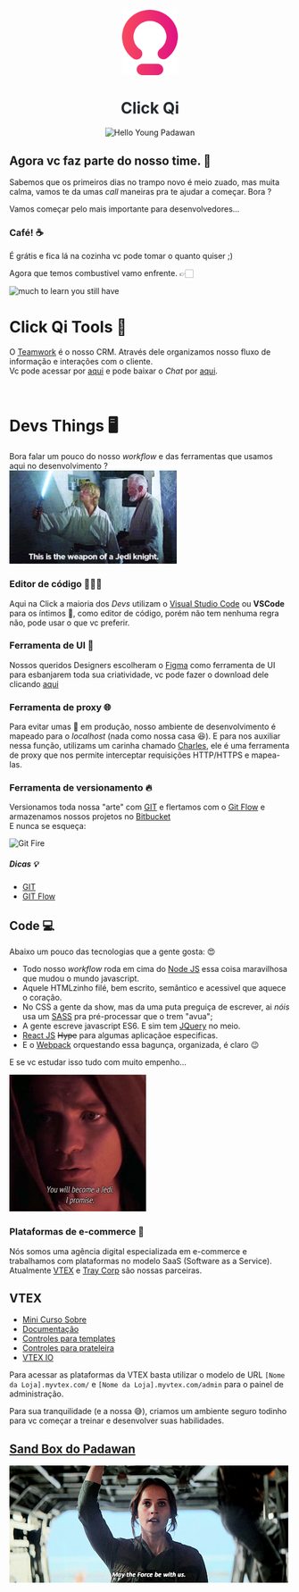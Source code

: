 <p align="center" style="margin-bottom:10px;">
  <a href="https://www.clickqi.com.br/" target="_blank" rel="noopener noreferrer">
    <img width="100" src="https://raw.githubusercontent.com/ClickQi/hello-young-padawan/master/img/Q.png" alt="Click Qi logo">
  </a>
  <h1 align="center" style="color: #24292e;">Click Qi</h1>
</p>

<p align="center" style="margin-bottom:10px;margin-top:10px;">
   <img width="400" src="https://media.makeameme.org/created/hello-young-padawan.jpg" alt="Hello Young Padawan">
</p>

## Agora vc faz parte do nosso time. 🥳

Sabemos que os primeiros dias no trampo novo é meio zuado, mas muita calma, vamos te da umas _call_ maneiras pra te ajudar a começar.
Bora ?

Vamos começar pelo mais importante para desenvolvedores...

### Café! ☕️
É grátis e fica lá na cozinha vc pode tomar o quanto quiser ;)

Agora que temos combustivel vamo enfrente. 👉🏻

![much to learn you still have](https://media.giphy.com/media/3ohuAxV0DfcLTxVh6w/giphy.gif)


# Click Qi Tools 🤘
O [Teamwork](https://www.teamwork.com/) é o nosso CRM. Através dele organizamos nosso fluxo de informação e interações com o cliente.<br />
Vc pode acessar por [aqui](http://teamwork.clickqi.com.br/) e pode baixar o _Chat_ por [aqui](https://www.teamwork.com/chat/apps/#for_windows).

<br />

# Devs Things 🖥️

Bora falar um pouco do nosso _workflow_ e das ferramentas que usamos aqui no desenvolvimento ?<br/>
<img width="300" src="https://raw.githubusercontent.com/ClickQi/hello-young-padawan/master/img/jedi-weapon.gif" alt="Click Qi Tools">
<br/>

### Editor de código  👩🏻‍💻
Aqui na Click a maioria dos _Devs_ utilizam o [Visual Studio Code](https://code.visualstudio.com/) ou **VSCode** para os íntimos 🥰, como editor de código, porém não tem nenhuma regra não, pode usar o que vc preferir.

### Ferramenta de UI 🦄
Nossos queridos Designers escolheram o [Figma](https://www.figma.com) como ferramenta de UI para esbanjarem toda sua criatividade, vc pode fazer o download dele clicando [aqui](https://www.figma.com/downloads/)

### Ferramenta de proxy 🌐
Para evitar umas 💩 em produção, nosso ambiente de desenvolvimento é mapeado para o _localhost_ (nada como nossa casa 😆). E para nos auxiliar nessa função, utilizams um carinha chamado [Charles](https://www.charlesproxy.com/), ele é uma ferramenta de proxy que nos permite interceptar requisições HTTP/HTTPS e mapea-las.

### Ferramenta de versionamento 🔥
Versionamos toda nossa "arte" com [GIT](https://git-scm.com/) e flertamos com o [Git Flow](http://danielkummer.github.io/git-flow-cheatsheet/index.pt_BR.html) e armazenamos nossos projetos no [Bitbucket](https://bitbucket.org/)<br/>
E nunca se esqueça:

<p align="left" style="margin-bottom:10px;margin-top:10px;">
   <img width="200" src="https://raw.githubusercontent.com/milaniromulo/hello-young-padawan/master/img/git-fire.png" alt="Git Fire">
</p>

##### Dicas 💡
* [GIT](https://www.hostinger.com.br/tutoriais/tutorial-do-git-basics-introducao/)
* [GIT Flow](https://medium.com/trainingcenter/utilizando-o-fluxo-git-flow-e63d5e0d5e04)


## Code 💻
Abaixo um pouco das tecnologias que a gente gosta: 😍

* Todo nosso _workflow_ roda em cima do [Node JS](https://nodejs.org/en/) essa coisa maravilhosa que mudou o mundo javascript.
* Aquele HTMLzinho filé, bem escrito, semântico e acessivel que aquece o coração.
* No CSS a gente da show, mas da uma puta preguiça de escrever, ai _nóis_ usa um [SASS](https://sass-lang.com/guide) pra pré-processar que o trem "avua"; 
* A gente escreve javascript ES6. E sim tem [JQuery](https://jquery.com/) no meio.
* [React JS](https://pt-br.reactjs.org/) ~~Hype~~ para algumas aplicaçãoe especificas.
* E o [Webpack](https://webpack.js.org/) orquestando essa bagunça, organizada, é claro 😉


E se vc estudar isso tudo com muito empenho...

<p align="left" style="margin-bottom:10px;margin-top:10px;">
   <img   src="https://raw.githubusercontent.com/ClickQi/hello-young-padawan/master/img/you-will-become-a-jedi.gif" alt="you will become a jedi">
</p>

### Plataformas de e-commerce 🛒
Nós somos uma agência digital especializada em e-commerce e trabalhamos com plataformas no modelo SaaS (Software as a Service). Atualmente [VTEX](https://www.vtex.com/) e [Tray Corp](https://www.traycorp.com.br/) são nossas parceiras.

## VTEX
* [Mini Curso Sobre](https://www.udemy.com/course/vtex-um-guia-completo-sobre-a-plataforma/)
* [Documentação](https://help.vtex.com/developer-docs)
* [Controles para templates](https://help.vtex.com/tutorial/lista-de-controles-para-templates?locale=pt)
* [Controles para prateleira](https://help.vtex.com/tutorial/controles-do-template-de-prateleira?locale=pt)
* [VTEX IO](https://help.vtex.com/tracks/vtex-io-getting-started?locale=pt)

Para acessar as plataformas da VTEX basta utilizar o modelo de URL `[Nome da Loja].myvtex.com/` e `[Nome da Loja].myvtex.com/admin` para o painel de administração.

Para sua tranquilidade (e a nossa 😅), criamos um ambiente seguro todinho para vc começar a treinar e desenvolver suas habilidades.

## [Sand Box do Padawan](https://sandboxpadawan.myvtex.com/)

<p align="left" style="margin-bottom:10px;margin-top:10px;">
   <img   src="https://raw.githubusercontent.com/ClickQi/hello-young-padawan/master/img/may-the-force.gif" alt="May the force be with us">
</p>